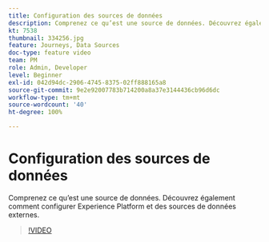 ```yaml
---
title: Configuration des sources de données
description: Comprenez ce qu’est une source de données. Découvrez également comment configurer Experience Platform et des sources de données externes.
kt: 7538
thumbnail: 334256.jpg
feature: Journeys, Data Sources
doc-type: feature video
team: PM
role: Admin, Developer
level: Beginner
exl-id: 042d94dc-2906-4745-8375-02ff888165a8
source-git-commit: 9e2e92007783b714200a8a37e3144436cb96d6dc
workflow-type: tm+mt
source-wordcount: '40'
ht-degree: 100%

---
```


# Configuration des sources de données

Comprenez ce qu’est une source de données. Découvrez également comment configurer Experience Platform et des sources de données externes.

>[!VIDEO](https://video.tv.adobe.com/v/334256?quality=12)
